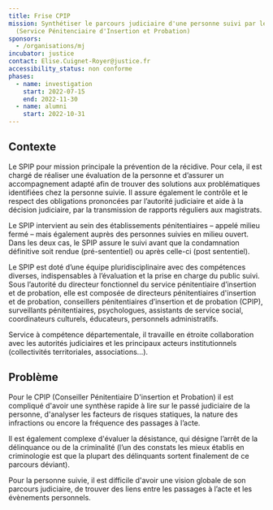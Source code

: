 ```yaml
---
title: Frise CPIP
mission: Synthétiser le parcours judiciaire d'une personne suivi par le SPIP
  (Service Pénitenciaire d'Insertion et Probation)
sponsors:
  - /organisations/mj
incubator: justice
contact: Elise.Cuignet-Royer@justice.fr
accessibility_status: non conforme
phases:
  - name: investigation
    start: 2022-07-15
    end: 2022-11-30
  - name: alumni
    start: 2022-10-31
---
```

## Contexte

Le SPIP pour mission principale la prévention de la récidive. Pour cela, il est chargé de réaliser une évaluation de la personne et d’assurer un accompagnement adapté afin de trouver des solutions aux problématiques identifiées chez la personne suivie. Il assure également le contrôle et le respect des obligations prononcées par l’autorité judiciaire et aide à la décision judiciaire, par la transmission de rapports réguliers aux magistrats.

Le SPIP intervient au sein des établissements pénitentiaires – appelé milieu fermé – mais également auprès des personnes suivies en milieu ouvert. Dans les deux cas, le SPIP assure le suivi avant que la condamnation définitive soit rendue (pré-sententiel) ou après celle-ci (post sententiel).

Le SPIP est doté d’une équipe pluridisciplinaire avec des compétences diverses, indispensables à l’évaluation et la prise en charge du public suivi. Sous l’autorité du directeur fonctionnel du service pénitentiaire d’insertion et de probation, elle est composée de directeurs pénitentiaires d'insertion et de probation, conseillers pénitentiaires d’insertion et de probation (CPIP), surveillants pénitentiaires, psychologues, assistants de service social, coordinateurs culturels, éducateurs, personnels administratifs.

Service à compétence départementale, il travaille en étroite collaboration avec les autorités judiciaires et les principaux acteurs institutionnels (collectivités territoriales, associations…).

## Problème

Pour le CPIP (Conseiller Pénitentiaire D'insertion et Probation) il est compliqué d'avoir une synthèse rapide à lire sur le passé judiciaire de la personne, d'analyser les facteurs de risques statiques, la nature des infractions ou encore la fréquence des passages à l’acte.

Il est également complexe d'évaluer la désistance, qui désigne l’arrêt de la délinquance ou de la criminalité (l’un des constats les mieux établis en criminologie est que la plupart des délinquants sortent finalement de ce parcours déviant).

Pour la personne suivie, il est difficile d'avoir une vision globale de son parcours judiciaire, de trouver des liens entre les passages à l’acte et les évènements personnels.
